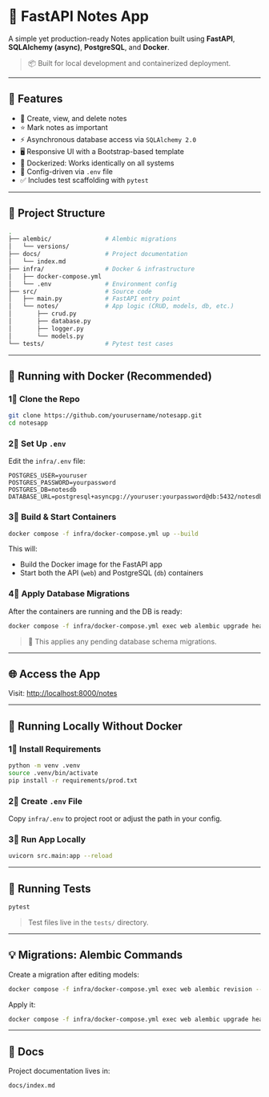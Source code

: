 # 📝 FastAPI Notes App

A simple yet production-ready Notes application built using **FastAPI**, **SQLAlchemy (async)**, **PostgreSQL**, and **Docker**.

> 📦 Built for local development and containerized deployment.

---

## 🚀 Features

* 🧠 Create, view, and delete notes
* ⭐ Mark notes as important
* ⚡ Asynchronous database access via `SQLAlchemy 2.0`
* 🖥️ Responsive UI with a Bootstrap-based template
* 🐳 Dockerized: Works identically on all systems
* 🔧 Config-driven via `.env` file
* ✅ Includes test scaffolding with `pytest`

---

## 📁 Project Structure

```bash
.
├── alembic/               # Alembic migrations
│   └── versions/
├── docs/                  # Project documentation
│   └── index.md
├── infra/                 # Docker & infrastructure
│   ├── docker-compose.yml
│   └── .env               # Environment config
├── src/                   # Source code
│   ├── main.py            # FastAPI entry point
│   └── notes/             # App logic (CRUD, models, db, etc.)
│       ├── crud.py
│       ├── database.py
│       ├── logger.py
│       └── models.py
└── tests/                 # Pytest test cases
```

---

## 🐳 Running with Docker (Recommended)

### 1⃣ Clone the Repo

```bash
git clone https://github.com/yourusername/notesapp.git
cd notesapp
```

### 2⃣ Set Up `.env`

Edit the `infra/.env` file:

```env
POSTGRES_USER=youruser
POSTGRES_PASSWORD=yourpassword
POSTGRES_DB=notesdb
DATABASE_URL=postgresql+asyncpg://youruser:yourpassword@db:5432/notesdb
```

### 3⃣ Build & Start Containers

```bash
docker compose -f infra/docker-compose.yml up --build
```

This will:

* Build the Docker image for the FastAPI app
* Start both the API (`web`) and PostgreSQL (`db`) containers

### 4⃣ Apply Database Migrations

After the containers are running and the DB is ready:

```bash
docker compose -f infra/docker-compose.yml exec web alembic upgrade head
```

> 📝 This applies any pending database schema migrations.

---

## 🌐 Access the App

Visit: [http://localhost:8000/notes](http://localhost:8000/notes)

---

## 🧪 Running Locally Without Docker

### 1⃣ Install Requirements

```bash
python -m venv .venv
source .venv/bin/activate
pip install -r requirements/prod.txt
```

### 2⃣ Create `.env` File

Copy `infra/.env` to project root or adjust the path in your config.

### 3⃣ Run App Locally

```bash
uvicorn src.main:app --reload
```

---

## 🧪 Running Tests

```bash
pytest
```

> Test files live in the `tests/` directory.

---

## 💡 Migrations: Alembic Commands

Create a migration after editing models:

```bash
docker compose -f infra/docker-compose.yml exec web alembic revision --autogenerate -m "Add something"
```

Apply it:

```bash
docker compose -f infra/docker-compose.yml exec web alembic upgrade head
```

---

## 📄 Docs

Project documentation lives in:

```
docs/index.md
```
